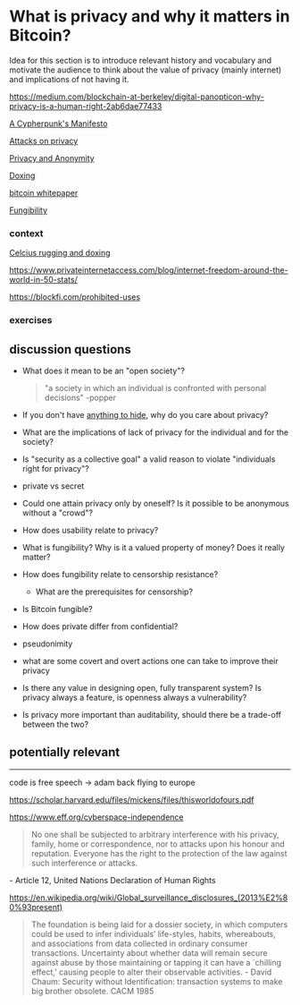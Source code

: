 # What is privacy and why it matters in Bitcoin?


Idea for this section is to introduce relevant history and vocabulary and motivate the audience to think about the value of privacy (mainly internet) and implications of not having it.

https://medium.com/blockchain-at-berkeley/digital-panopticon-why-privacy-is-a-human-right-2ab6dae77433





[A Cypherpunk's Manifesto](https://www.activism.net/cypherpunk/manifesto.html)

[Attacks on privacy](https://en.bitcoin.it/wiki/Privacy#Blockchain_attacks_on_privacy)

[Privacy and Anonymity](https://www.privateinternetaccess.com/blog/how-does-privacy-differ-from-anonymity-and-why-are-both-important/) 

[Doxing](https://en.wikipedia.org/wiki/Doxing)

<!-- [Princlipes of Bitcoin](https://en.bitcoin.it/wiki/Principles_of_Bitcoin) //remove? use whitepaper instead -->
[bitcoin whitepaper](https://bitcoin.org/bitcoin.pdf)

[Fungibility](https://en.bitcoin.it/wiki/Fungibility)


### context

[Celcius rugging and doxing](https://twitter.com/hdevalence/status/1578128350958059520)

https://www.privateinternetaccess.com/blog/internet-freedom-around-the-world-in-50-stats/

https://blockfi.com/prohibited-uses


### exercises




## discussion questions

- What does it mean to be an "open society"?
  >"a society in which an individual is confronted with personal decisions" 
  \-popper

<!-- - Why does privacy matter? -->

- If you don't have [anything to hide](https://en.wikipedia.org/wiki/Nothing_to_hide_argument), why do you care about privacy?

- What are the implications of lack of privacy for the individual and for the society?

- Is "security as a collective goal" a valid reason to violate "individuals right for privacy"? 

- private vs secret
  
- Could one attain privacy only by oneself? Is it possible to be anonymous without a "crowd"? 
- How does usability relate to privacy?

- What is fungibility? Why is it a valued property of money? Does it really matter?

- How does fungibility relate to censorship resistance?
  - What are the prerequisites for censorship?

- Is Bitcoin fungible?

- How does private differ from confidential?

- pseudonimity 

- what are some covert and overt actions one can take to improve their privacy

- Is there any value in designing open, fully transparent system? Is privacy always a feature, is openness always a vulnerability?

- Is privacy more important than auditability, should there be a trade-off between the two?







## potentially relevant
--- 

code is free speech -> adam back flying to europe

https://scholar.harvard.edu/files/mickens/files/thisworldofours.pdf

https://www.eff.org/cyberspace-independence


>No one shall be subjected to arbitrary inter­fer­ence with his privacy, family, home or corre­spon­dence, nor to attacks upon his honour and reputa­tion. Everyone has the right to the protec­tion of the law against such inter­fer­ence or attacks.

\- Article 12, United Nations Decla­ra­tion of Human Rights

https://en.wikipedia.org/wiki/Global_surveillance_disclosures_(2013%E2%80%93present)


>The foundation is being laid for a dossier society, in which computers could be used to infer individuals’ life-styles, habits, whereabouts, and associations from data collected in ordinary consumer transactions. Uncertainty about whether data will remain secure against abuse by those maintaining or tapping it can have a `chilling effect,’ causing people to alter their observable activities. 
\- David Chaum: Security without Identification: transaction systems to make big brother obsolete. CACM 1985